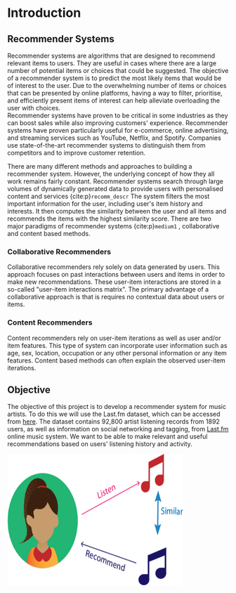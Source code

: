 
# Introduction

## Recommender Systems

Recommender systems are algorithms that are designed to recommend relevant items to users.
They are useful in cases where there are a large number of potential items or choices that could be suggested.
The objective of a recommender system is to predict the most likely items that would be of interest to the user.
Due to the overwhelming number of items or choices that can be presented by online platforms,
having a way to filter, prioritise, and efficiently present items of interest can help alleviate overloading the user with choices.  
Recommender systems have proven to be critical in some industries as they can boost sales while also improving customers' experience.
Recommender systems have proven particularly useful for e-commerce, online advertising, and streaming services such as YouTube, Netflix, and Spotify.
Companies use state-of-the-art recommender systems to distinguish them from competitors and to improve customer retention.

There are many different methods and approaches to building a recommender system.
However, the underlying concept of how they all work remains fairly constant.
Recommender systems search through large volumes of dynamically generated data to provide users with personalised content and services
{cite:p}`recomm_descr`
The system filters the most important information for the user, including user's item history and interests.
It then computes the similarity between the user and all items and recommends the items with the highest similarity score.
There are two major paradigms of recommender systems {cite:p}`medium1` , collaborative and content based methods.

### Collaborative Recommenders
Collaborative recommenders rely solely on data generated by users.
This approach focuses on past interactions between users and items in order to make new recommendations.
These user-item interactions are stored in a so-called "user-item interactions matrix".
The primary advantage of a collaborative approach is that is requires no contextual data about users or items.

### Content Recommenders
Content recommenders rely on user-item iterations as well as user and/or item features.
This type of system can incorporate user information such as age, sex, location, occupation or any other personal information or any item features.
Content based methods can often explain the observed user-item iterations.

## Objective

The objective of this project is to develop a recommender system for music artists.
To do this we will use the Last.fm dataset, which can be accessed from [here](https://grouplens.org/datasets/hetrec-2011/).
The dataset contains 92,800 artist listening records from 1892 users, as well as information on social networking and tagging, from [Last.fm](http://www.last.fm ) online music system.
We want to be able to make relevant and useful recommendations based on users' listening history and activity.


<img alt="artist recommender" height="300" src="https://github.com/murphn88/ca4015-assignment-3/blob/main/book/music_recomm.png?raw=true" width="400"/>



